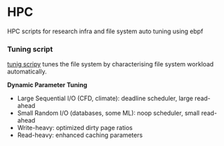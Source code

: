 # HPC

HPC scripts for research infra and file system auto tuning using ebpf


### Tuning script

[tunig scripy](./ebpf-trace-filesystem-tuning.py) tunes the file system by characterising file system workload automatically.

**Dynamic Parameter Tuning**

- Large Sequential I/O (CFD, climate): deadline scheduler, large read-ahead
- Small Random I/O (databases, some ML): noop scheduler, small read-ahead
- Write-heavy: optimized dirty page ratios
- Read-heavy: enhanced caching parameters
